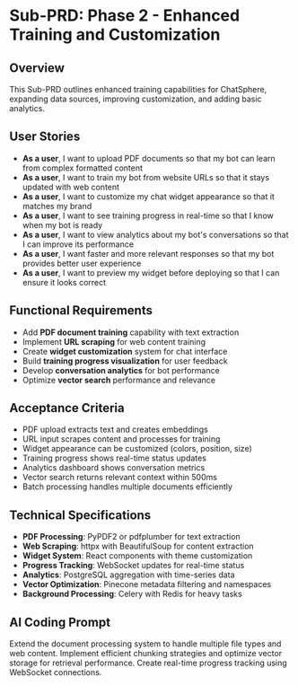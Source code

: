 # Sub-PRD: Phase 2 - Enhanced Training and Customization

## Overview
This Sub-PRD outlines enhanced training capabilities for ChatSphere, expanding data sources, improving customization, and adding basic analytics.

## User Stories
- **As a user**, I want to upload PDF documents so that my bot can learn from complex formatted content
- **As a user**, I want to train my bot from website URLs so that it stays updated with web content
- **As a user**, I want to customize my chat widget appearance so that it matches my brand
- **As a user**, I want to see training progress in real-time so that I know when my bot is ready
- **As a user**, I want to view analytics about my bot's conversations so that I can improve its performance
- **As a user**, I want faster and more relevant responses so that my bot provides better user experience
- **As a user**, I want to preview my widget before deploying so that I can ensure it looks correct

## Functional Requirements
- Add **PDF document training** capability with text extraction
- Implement **URL scraping** for web content training
- Create **widget customization** system for chat interface
- Build **training progress visualization** for user feedback
- Develop **conversation analytics** for bot performance
- Optimize **vector search** performance and relevance

## Acceptance Criteria
- PDF upload extracts text and creates embeddings
- URL input scrapes content and processes for training
- Widget appearance can be customized (colors, position, size)
- Training progress shows real-time status updates
- Analytics dashboard shows conversation metrics
- Vector search returns relevant context within 500ms
- Batch processing handles multiple documents efficiently

## Technical Specifications
- **PDF Processing**: PyPDF2 or pdfplumber for text extraction
- **Web Scraping**: httpx with BeautifulSoup for content extraction
- **Widget System**: React components with theme customization
- **Progress Tracking**: WebSocket updates for real-time status
- **Analytics**: PostgreSQL aggregation with time-series data
- **Vector Optimization**: Pinecone metadata filtering and namespaces
- **Background Processing**: Celery with Redis for heavy tasks

## AI Coding Prompt
Extend the document processing system to handle multiple file types and web content. Implement efficient chunking strategies and optimize vector storage for retrieval performance. Create real-time progress tracking using WebSocket connections.